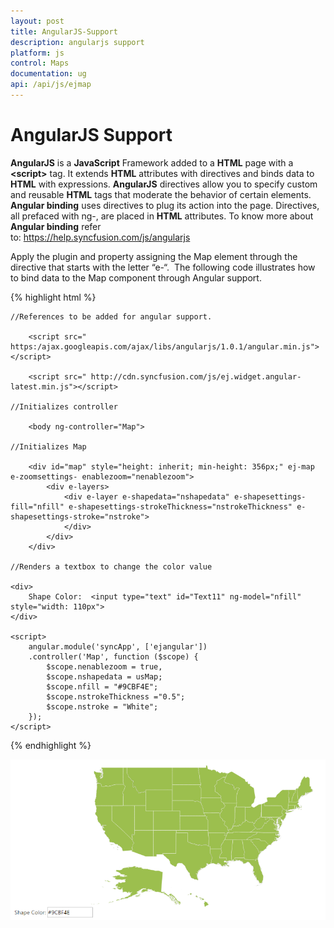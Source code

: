 ```yaml
---
layout: post
title: AngularJS-Support
description: angularjs support
platform: js
control: Maps
documentation: ug
api: /api/js/ejmap
---
```


# AngularJS Support

**AngularJS** is a **JavaScript** Framework added to a **HTML** page with a **&lt;script&gt;** tag. It extends **HTML** attributes with directives and binds data to **HTML** with expressions. **AngularJS** directives allow you to specify custom and reusable **HTML** tags that moderate the behavior of certain elements. **Angular binding** uses directives to plug its action into the page. Directives, all prefaced with ng-, are placed in **HTML** attributes. To know more about **Angular binding** refer  
to: <https://help.syncfusion.com/js/angularjs>

Apply the plugin and property assigning the Map element through the directive that starts with the letter “e-“.  The following code illustrates how to bind data to the Map component through Angular support.

{% highlight html %}

    //References to be added for angular support.
        
        <script src=" https:/ajax.googleapis.com/ajax/libs/angularjs/1.0.1/angular.min.js"></script>
        
        <script src=" http://cdn.syncfusion.com/js/ej.widget.angular-latest.min.js"></script>

    //Initializes controller
    
        <body ng-controller="Map">

    //Initializes Map
    
        <div id="map" style="height: inherit; min-height: 356px;" ej-map e-zoomsettings- enablezoom="nenablezoom">
            <div e-layers>
                <div e-layer e-shapedata="nshapedata" e-shapesettings-fill="nfill" e-shapesettings-strokeThickness="nstrokeThickness" e-shapesettings-stroke="nstroke">                                   
                </div>
            </div>
        </div>
         
    //Renders a textbox to change the color value
    
    <div>
        Shape Color:  <input type="text" id="Text11" ng-model="nfill" style="width: 110px">
    </div> 

    <script>
        angular.module('syncApp', ['ejangular'])
        .controller('Map', function ($scope) {                       
            $scope.nenablezoom = true,
            $scope.nshapedata = usMap;                    
            $scope.nfill = "#9CBF4E"; 
            $scope.nstrokeThickness ="0.5";
            $scope.nstroke = "White";
        });
    </script>     

{% endhighlight %}



![](/js/Maps/AngularJS-Support_images/AngularJS-Support_img1.png)





